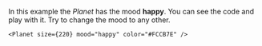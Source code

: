In this example the _Planet_ has the mood <b>happy</b>. You can see the code and play with it. Try to change the mood to any other.

```
<Planet size={220} mood="happy" color="#FCCB7E" />
```
